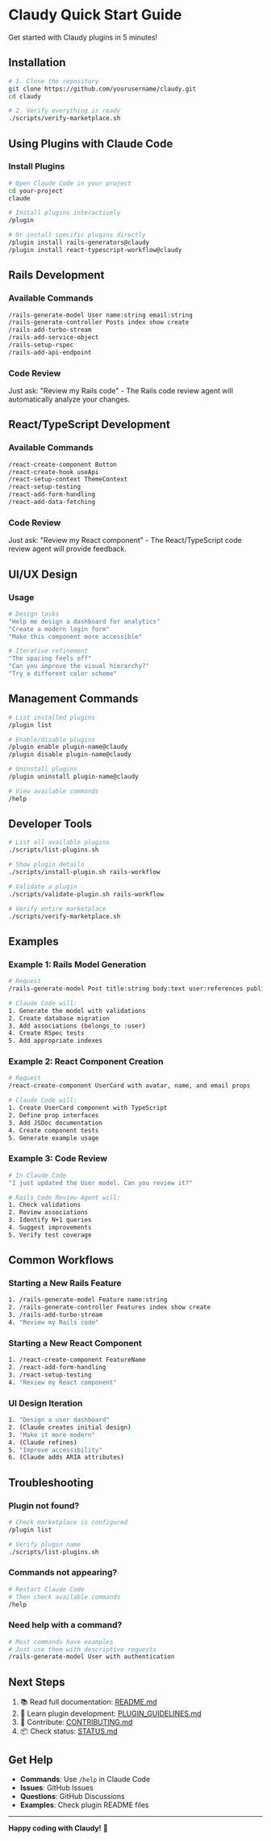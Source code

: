 # Claudy Quick Start Guide

Get started with Claudy plugins in 5 minutes!

## Installation

```bash
# 1. Clone the repository
git clone https://github.com/yourusername/claudy.git
cd claudy

# 2. Verify everything is ready
./scripts/verify-marketplace.sh
```

## Using Plugins with Claude Code

### Install Plugins

```bash
# Open Claude Code in your project
cd your-project
claude

# Install plugins interactively
/plugin

# Or install specific plugins directly
/plugin install rails-generators@claudy
/plugin install react-typescript-workflow@claudy
```

## Rails Development

### Available Commands

```bash
/rails-generate-model User name:string email:string
/rails-generate-controller Posts index show create
/rails-add-turbo-stream
/rails-add-service-object
/rails-setup-rspec
/rails-add-api-endpoint
```

### Code Review

Just ask: "Review my Rails code" - The Rails code review agent will automatically analyze your changes.

## React/TypeScript Development

### Available Commands

```bash
/react-create-component Button
/react-create-hook useApi
/react-setup-context ThemeContext
/react-setup-testing
/react-add-form-handling
/react-add-data-fetching
```

### Code Review

Just ask: "Review my React component" - The React/TypeScript code review agent will provide feedback.

## UI/UX Design

### Usage

```bash
# Design tasks
"Help me design a dashboard for analytics"
"Create a modern login form"
"Make this component more accessible"

# Iterative refinement
"The spacing feels off"
"Can you improve the visual hierarchy?"
"Try a different color scheme"
```

## Management Commands

```bash
# List installed plugins
/plugin list

# Enable/disable plugins
/plugin enable plugin-name@claudy
/plugin disable plugin-name@claudy

# Uninstall plugins
/plugin uninstall plugin-name@claudy

# View available commands
/help
```

## Developer Tools

```bash
# List all available plugins
./scripts/list-plugins.sh

# Show plugin details
./scripts/install-plugin.sh rails-workflow

# Validate a plugin
./scripts/validate-plugin.sh rails-workflow

# Verify entire marketplace
./scripts/verify-marketplace.sh
```

## Examples

### Example 1: Rails Model Generation

```bash
# Request
/rails-generate-model Post title:string body:text user:references published:boolean

# Claude Code will:
1. Generate the model with validations
2. Create database migration
3. Add associations (belongs_to :user)
4. Create RSpec tests
5. Add appropriate indexes
```

### Example 2: React Component Creation

```bash
# Request
/react-create-component UserCard with avatar, name, and email props

# Claude Code will:
1. Create UserCard component with TypeScript
2. Define prop interfaces
3. Add JSDoc documentation
4. Create component tests
5. Generate example usage
```

### Example 3: Code Review

```bash
# In Claude Code
"I just updated the User model. Can you review it?"

# Rails Code Review Agent will:
1. Check validations
2. Review associations
3. Identify N+1 queries
4. Suggest improvements
5. Verify test coverage
```

## Common Workflows

### Starting a New Rails Feature

```bash
1. /rails-generate-model Feature name:string
2. /rails-generate-controller Features index show create
3. /rails-add-turbo-stream
4. "Review my Rails code"
```

### Starting a New React Component

```bash
1. /react-create-component FeatureName
2. /react-add-form-handling
3. /react-setup-testing
4. "Review my React component"
```

### UI Design Iteration

```bash
1. "Design a user dashboard"
2. (Claude creates initial design)
3. "Make it more modern"
4. (Claude refines)
5. "Improve accessibility"
6. (Claude adds ARIA attributes)
```

## Troubleshooting

### Plugin not found?

```bash
# Check marketplace is configured
/plugin list

# Verify plugin name
./scripts/list-plugins.sh
```

### Commands not appearing?

```bash
# Restart Claude Code
# Then check available commands
/help
```

### Need help with a command?

```bash
# Most commands have examples
# Just use them with descriptive requests
/rails-generate-model User with authentication
```

## Next Steps

1. 📚 Read full documentation: [README.md](README.md)
2. 🎯 Learn plugin development: [PLUGIN_GUIDELINES.md](docs/best-practices/PLUGIN_GUIDELINES.md)
3. 🤝 Contribute: [CONTRIBUTING.md](CONTRIBUTING.md)
4. 📦 Check status: [STATUS.md](STATUS.md)

## Get Help

- **Commands**: Use `/help` in Claude Code
- **Issues**: GitHub Issues
- **Questions**: GitHub Discussions
- **Examples**: Check plugin README files

---

**Happy coding with Claudy!** 🚀
